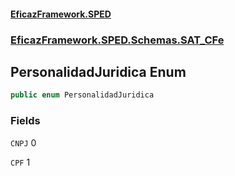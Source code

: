 #### [EficazFramework.SPED](EficazFrameworkSPED.md 'EficazFramework SPED')
### [EficazFramework.SPED.Schemas.SAT_CFe](EficazFramework.SPED.Schemas.SAT_CFe.md 'EficazFramework.SPED.Schemas.SAT_CFe')

## PersonalidadJuridica Enum

```csharp
public enum PersonalidadJuridica
```
### Fields

<a name='EficazFramework.SPED.Schemas.SAT_CFe.PersonalidadJuridica.CNPJ'></a>

`CNPJ` 0

<a name='EficazFramework.SPED.Schemas.SAT_CFe.PersonalidadJuridica.CPF'></a>

`CPF` 1